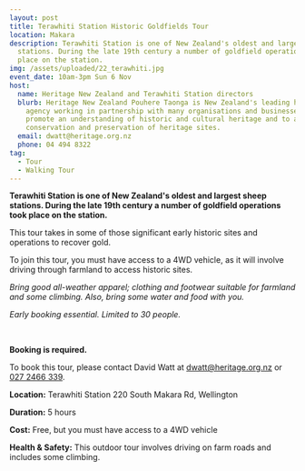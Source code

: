 ```yaml
---
layout: post
title: Terawhiti Station Historic Goldfields Tour
location: Makara
description: Terawhiti Station is one of New Zealand's oldest and largest sheep
  stations. During the late 19th century a number of goldfield operations took
  place on the station.
img: /assets/uploaded/22_terawhiti.jpg
event_date: 10am-3pm Sun 6 Nov
host:
  name: Heritage New Zealand and Terawhiti Station directors
  blurb: Heritage New Zealand Pouhere Taonga is New Zealand's leading heritage
    agency working in partnership with many organisations and businesses to
    promote an understanding of historic and cultural heritage and to assist
    conservation and preservation of heritage sites.
  email: dwatt@heritage.org.nz
  phone: 04 494 8322
tag:
  - Tour
  - Walking Tour
---
```

**Terawhiti Station is one of New Zealand's oldest and largest sheep stations. During the late 19th century a number of goldfield operations took place on the station.**

This tour takes in some of those significant early historic sites and operations to recover gold.

To join this tour, you must have access to a 4WD vehicle, as it will involve driving through farmland to access historic sites.

*Bring good all-weather apparel; clothing and footwear suitable for farmland and some climbing. Also, bring some water and food with you.*

*Early booking essential. Limited to 30 people.*

<br>

**Booking is required.**

To book this tour, please contact David Watt at [dwatt@heritage.org.nz](mailto:dwatt@heritage.org.nz) or [027 2466 339](tel:+64272466339).

**Location:** Terawhiti Station 220 South Makara Rd, Wellington

**Duration:** 5 hours

**Cost:** Free, but you must have access to a 4WD vehicle

**Health & Safety:** This outdoor tour involves driving on farm roads and includes some climbing.
